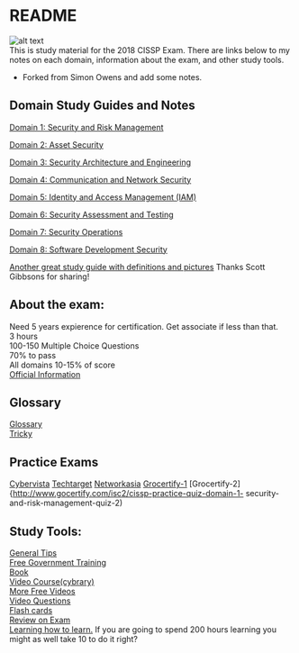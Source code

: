 # README

![alt text](https://static1.squarespace.com/static/5606c039e4b0392b97642a02/568c23eebfe873997304f37e/57005e4101dbae8fc9b54c3c/1505756241062/cissp-logo-4lines.jpg?format=500w)   
 This is study material for the 2018 CISSP Exam. There are links below to my notes on each domain, information about the exam, and other study tools.

* Forked from Simon Owens and add some notes.

## Domain Study Guides and Notes

[Domain 1: Security and Risk Management](d1-security-and-risk-management.md)

[Domain 2: Asset Security](d2-asset-security.md)

[Domain 3: Security Architecture and Engineering](d3-security-architecture-and-engineering.md)

[Domain 4: Communication and Network Security](d4-communication-and-network-security.md)

[Domain 5: Identity and Access Management \(IAM\)](d5-identity-and-access-management.md)

[Domain 6: Security Assessment and Testing](d6-security-assessment-and-testing.md)

[Domain 7: Security Operations](d7-security-operations.md)

[Domain 8: Software Development Security](d8-software-development-security.md)

[Another great study guide with definitions and pictures](StudyNotes.pdf) Thanks Scott Gibbsons for sharing!

## About the exam:

Need 5 years expierence for certification. Get associate if less than that.  
 3 hours   
 100-150 Multiple Choice Questions   
 70% to pass   
 All domains 10-15% of score   
 [Official Information](https://www.isc2.org/Certifications/-/media/CC72396FD9F34D3AAF073BF2AADB185C.ashx)

## Glossary
[Glossary](Glossary.md)  
[Tricky](tricky-definitions.md)

## Practice Exams
[Cybervista](https://www.cybervista.net/cissp-practice-cat-quiz/)
[Techtarget](https://searchsecurity.techtarget.com/quiz/Cybersecurity-risk-management-CISSP-practice-exam)
[Networkasia](https://www.networksasia.net/article/cissp-domain-1-quiz-security-management-practices-1221494400)
[Grocertify-1](http://www.gocertify.com/quizzes/isc2-quizzes/cissp-domain-1-security-and-risk-management.html)
[Grocertify-2]{http://www.gocertify.com/isc2/cissp-practice-quiz-domain-1- security-and-risk-management-quiz-2)

## Study Tools:

[General Tips](https://github.com/so87/CISSP-Study-Guide/blob/master/General%20Tips.md)  
 [Free Government Training](https://fedvte.usalearning.gov/)   
 [Book](https://www.amazon.com/CISSP-All-One-Guide-Seventh/dp/0071849270/ref=sr_1_6?s=books&ie=UTF8&qid=1525371721&sr=1-6&keywords=cissp)   
 [Video Course\(cybrary\)](https://www.cybrary.it/course/cissp/)   
 [More Free Videos](https://www.youtube.com/watch?v=JWqd_qaR81g&list=PLEiEAq2VkUUId6PKW0fpJdBRJO5MFQ8VM)   
 [Video Questions](https://www.youtube.com/watch?v=JywLANSd-1E&list=PLfuKjbmP_JpVtQSl9AL7PPIxrim6K8q0r)   
 [Flash cards](https://quizlet.com/2519918/cissp-practice-flash-cards/)   
 [Review on Exam](https://www.youtube.com/watch?v=eLYbFtS7G9E)   
 [Learning how to learn.](https://www.amazon.com/Unlimited-Memory-Advanced-Strategies-Productive-ebook/dp/B00I3QS1XQ/ref=sr_1_3_sspa?s=books&ie=UTF8&qid=1540590777&sr=1-3-spons&keywords=learning+how+to+learn&psc=1) If you are going to spend 200 hours learning you might as well take 10 to do it right?   

